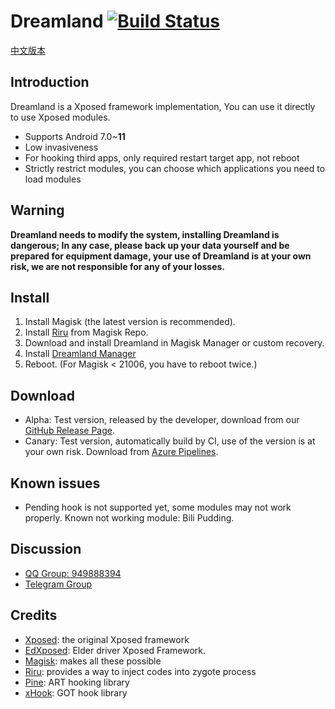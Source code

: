 # Dreamland [![Build Status](https://dev.azure.com/ssz33334930121/ssz3333493/_apis/build/status/canyie.Dreamland?branchName=master)](https://dev.azure.com/ssz33334930121/ssz3333493/_build/latest?definitionId=1&branchName=master)

[中文版本](README_CN.md)

## Introduction
Dreamland is a Xposed framework implementation, You can use it directly to use Xposed modules.
- Supports Android 7.0~**11**
- Low invasiveness
- For hooking third apps, only required restart target app, not reboot
- Strictly restrict modules, you can choose which applications you need to load modules

## Warning
**Dreamland needs to modify the system, installing Dreamland is dangerous; In any case, please back up your data yourself and be prepared for equipment damage, your use of Dreamland is at your own risk, we are not responsible for any of your losses.**

## Install
1. Install Magisk (the latest version is recommended).
2. Install [Riru](https://github.com/RikkaApps/Riru) from Magisk Repo.
3. Download and install Dreamland in Magisk Manager or custom recovery.
4. Install [Dreamland Manager](https://github.com/canyie/DreamlandManager/releases)
5. Reboot. (For Magisk < 21006, you have to reboot twice.)

## Download
- Alpha: Test version, released by the developer, download from our [GitHub Release Page](https://github.com/canyie/Dreamland/releases).
- Canary: Test version, automatically build by CI, use of the version is at your own risk. Download from [Azure Pipelines](https://dev.azure.com/ssz33334930121/ssz3333493/_build/latest?definitionId=1&branchName=master).

## Known issues
- Pending hook is not supported yet, some modules may not work properly. Known not working module: Bili Pudding.

## Discussion
- [QQ Group: 949888394](https://shang.qq.com/wpa/qunwpa?idkey=25549719b948d2aaeb9e579955e39d71768111844b370fcb824d43b9b20e1c04)
- [Telegram Group](https://t.me/DreamlandFramework)

## Credits
- [Xposed](https://github.com/rovo89/Xposed): the original Xposed framework
- [EdXposed](https://github.com/ElderDrivers/EdXposed): Elder driver Xposed Framework.
- [Magisk](https://github.com/topjohnwu/Magisk): makes all these possible
- [Riru](https://github.com/RikkaApps/Riru): provides a way to inject codes into zygote process
- [Pine](https://github.com/canyie/pine): ART hooking library 
- [xHook](https://github.com/iqiyi/xHook): GOT hook library
